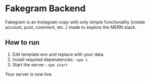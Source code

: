 # Fakegram Backend

Fakegram is an Instagram copy with only simple functionality (create account, post, comment, etc..) made to explore the MERN stack.

## How to run

  1. Edit template.env and replace with your data.
  2. Install required dependencies : `npm i`
  3. Start the server : `npm start`
  
Your server is now live.
